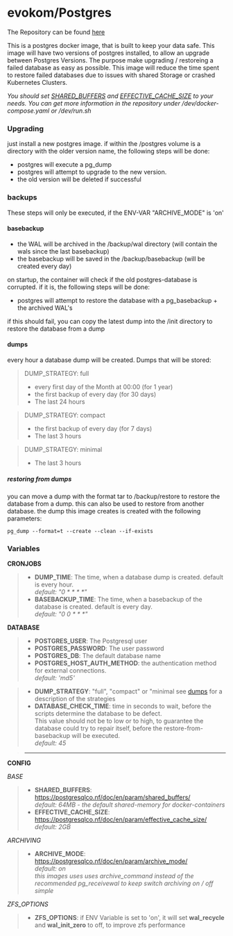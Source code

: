 # evokom/Postgres

The Repository can be found [here](https://github.com/evokom/postgres)

This is a postgres docker image, that is built to keep your data safe.
This image will have two versions of postgres installed, to allow an upgrade between Postgres Versions.
The purpose make upgrading / restoreing a failed database as easy as possible.
This image will reduce the time spent to restore failed databases due to issues with shared Storage or crashed Kubernetes Clusters.

_You should set [SHARED_BUFFERS](#variables) and [EFFECTIVE_CACHE_SIZE](#variables) to your needs. You can get more information in the repository under /dev/docker-compose.yaml or /dev/run.sh_

### Upgrading

just install a new postgres image.
if within the /postgres volume is a directory with the older version name, the following steps will be done:

- postgres will execute a pg_dump
- postgres will attempt to upgrade to the new version.
- the old version will be deleted if successful

### backups

These steps will only be executed, if the ENV-VAR "ARCHIVE_MODE" is 'on'

#### basebackup

- the WAL will be archived in the /backup/wal directory (will contain the wals since the last basebackup)
- the basebackup will be saved in the /backup/basebackup (will be created every day)

on startup, the container will check if the old postgres-database is corrupted.
if it is, the following steps will be done:

- postgres will attempt to restore the database with a pg_basebackup + the archived WAL's

if this should fail, you can copy the latest dump into the /init directory to restore the database from a dump

#### dumps

every hour a database dump will be created.
Dumps that will be stored:

> DUMP_STRATEGY: full
>
> - every first day of the Month at 00:00 (for 1 year)
> - the first backup of every day (for 30 days)
> - The last 24 hours

> DUMP_STRATEGY: compact
>
> - the first backup of every day (for 7 days)
> - The last 3 hours

> DUMP_STRATEGY: minimal
>
> - The last 3 hours

##### restoring from dumps

you can move a dump with the format tar to /backup/restore to restore the database from a dump.
this can also be used to restore from another database.
the dump this image creates is created with the following parameters:

```
pg_dump --format=t --create --clean --if-exists
```

### Variables

**CRONJOBS**

> - **DUMP_TIME**: The time, when a database dump is created. default is every hour.  
>   _default: "0 \* \* \* \*"_
> - **BASEBACKUP_TIME**: The time, when a basebackup of the database is created. default is every day.  
>   _default: "0 0 \* \* \*"_

**DATABASE**

> - **POSTGRES_USER**: The Postgresql user
> - **POSTGRES_PASSWORD**: The user password
> - **POSTGRES_DB**: The default database name
> - **POSTGRES_HOST_AUTH_METHOD**: the authentication method for external connections.  
>   _default: 'md5'_

> - **DUMP_STRATEGY**: "full", "compact" or "minimal
>   see [dumps](#dumps) for a description of the strategies
> - **DATABASE_CHECK_TIME**: time in seconds to wait, before the scripts determine the database to be defect.  
>   This value should not be to low or to high, to guarantee the database could try to repair itself, before the restore-from-basebackup will be executed.  
>   _default: 45_

> ---

**CONFIG**

_BASE_

> - **SHARED_BUFFERS**: https://postgresqlco.nf/doc/en/param/shared_buffers/  
>   _default: 64MB - the default shared-memory for docker-containers_
> - **EFFECTIVE_CACHE_SIZE**: https://postgresqlco.nf/doc/en/param/effective_cache_size/  
>   _default: 2GB_

_ARCHIVING_

> - **ARCHIVE_MODE**: https://postgresqlco.nf/doc/en/param/archive_mode/  
>   _default: on_  
>   _this images uses uses archive_command instead of the recommended pg_receivewal to keep switch archiving on / off simple_

_ZFS_OPTIONS_

> - **ZFS_OPTIONS**: if ENV Variable is set to 'on', it will set **wal_recycle** and **wal_init_zero** to off, to improve zfs performance
